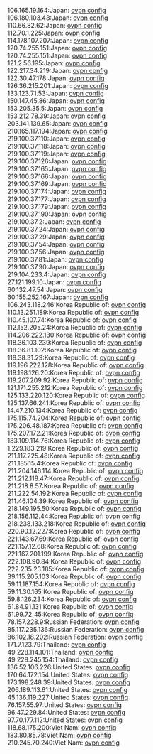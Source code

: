 106.165.19.164:Japan: [ovpn config](vpn/106_165_19_164.ovpn)  
106.180.103.43:Japan: [ovpn config](vpn/106_180_103_43.ovpn)  
110.66.82.62:Japan: [ovpn config](vpn/110_66_82_62.ovpn)  
112.70.1.225:Japan: [ovpn config](vpn/112_70_1_225.ovpn)  
114.178.107.207:Japan: [ovpn config](vpn/114_178_107_207.ovpn)  
120.74.255.151:Japan: [ovpn config](vpn/120_74_255_151.ovpn)  
120.74.255.151:Japan: [ovpn config](vpn/120_74_255_151.ovpn)  
121.2.56.195:Japan: [ovpn config](vpn/121_2_56_195.ovpn)  
122.217.34.219:Japan: [ovpn config](vpn/122_217_34_219.ovpn)  
122.30.47.178:Japan: [ovpn config](vpn/122_30_47_178.ovpn)  
126.36.215.201:Japan: [ovpn config](vpn/126_36_215_201.ovpn)  
133.123.71.53:Japan: [ovpn config](vpn/133_123_71_53.ovpn)  
150.147.45.86:Japan: [ovpn config](vpn/150_147_45_86.ovpn)  
153.205.35.5:Japan: [ovpn config](vpn/153_205_35_5.ovpn)  
153.212.78.39:Japan: [ovpn config](vpn/153_212_78_39.ovpn)  
203.141.139.65:Japan: [ovpn config](vpn/203_141_139_65.ovpn)  
210.165.117.194:Japan: [ovpn config](vpn/210_165_117_194.ovpn)  
219.100.37.110:Japan: [ovpn config](vpn/219_100_37_110.ovpn)  
219.100.37.118:Japan: [ovpn config](vpn/219_100_37_118.ovpn)  
219.100.37.119:Japan: [ovpn config](vpn/219_100_37_119.ovpn)  
219.100.37.126:Japan: [ovpn config](vpn/219_100_37_126.ovpn)  
219.100.37.165:Japan: [ovpn config](vpn/219_100_37_165.ovpn)  
219.100.37.166:Japan: [ovpn config](vpn/219_100_37_166.ovpn)  
219.100.37.169:Japan: [ovpn config](vpn/219_100_37_169.ovpn)  
219.100.37.174:Japan: [ovpn config](vpn/219_100_37_174.ovpn)  
219.100.37.177:Japan: [ovpn config](vpn/219_100_37_177.ovpn)  
219.100.37.179:Japan: [ovpn config](vpn/219_100_37_179.ovpn)  
219.100.37.190:Japan: [ovpn config](vpn/219_100_37_190.ovpn)  
219.100.37.2:Japan: [ovpn config](vpn/219_100_37_2.ovpn)  
219.100.37.24:Japan: [ovpn config](vpn/219_100_37_24.ovpn)  
219.100.37.29:Japan: [ovpn config](vpn/219_100_37_29.ovpn)  
219.100.37.54:Japan: [ovpn config](vpn/219_100_37_54.ovpn)  
219.100.37.56:Japan: [ovpn config](vpn/219_100_37_56.ovpn)  
219.100.37.81:Japan: [ovpn config](vpn/219_100_37_81.ovpn)  
219.100.37.90:Japan: [ovpn config](vpn/219_100_37_90.ovpn)  
219.104.233.4:Japan: [ovpn config](vpn/219_104_233_4.ovpn)  
27.121.199.10:Japan: [ovpn config](vpn/27_121_199_10.ovpn)  
60.132.47.54:Japan: [ovpn config](vpn/60_132_47_54.ovpn)  
60.155.252.167:Japan: [ovpn config](vpn/60_155_252_167.ovpn)  
106.243.118.246:Korea Republic of: [ovpn config](vpn/106_243_118_246.ovpn)  
110.13.251.189:Korea Republic of: [ovpn config](vpn/110_13_251_189.ovpn)  
110.45.107.74:Korea Republic of: [ovpn config](vpn/110_45_107_74.ovpn)  
112.152.205.24:Korea Republic of: [ovpn config](vpn/112_152_205_24.ovpn)  
114.206.222.130:Korea Republic of: [ovpn config](vpn/114_206_222_130.ovpn)  
118.36.103.239:Korea Republic of: [ovpn config](vpn/118_36_103_239.ovpn)  
118.36.81.102:Korea Republic of: [ovpn config](vpn/118_36_81_102.ovpn)  
118.38.31.29:Korea Republic of: [ovpn config](vpn/118_38_31_29.ovpn)  
119.196.222.128:Korea Republic of: [ovpn config](vpn/119_196_222_128.ovpn)  
119.198.126.20:Korea Republic of: [ovpn config](vpn/119_198_126_20.ovpn)  
119.207.209.92:Korea Republic of: [ovpn config](vpn/119_207_209_92.ovpn)  
121.171.255.212:Korea Republic of: [ovpn config](vpn/121_171_255_212.ovpn)  
125.133.220.120:Korea Republic of: [ovpn config](vpn/125_133_220_120.ovpn)  
125.137.66.241:Korea Republic of: [ovpn config](vpn/125_137_66_241.ovpn)  
14.47.210.134:Korea Republic of: [ovpn config](vpn/14_47_210_134.ovpn)  
175.115.74.204:Korea Republic of: [ovpn config](vpn/175_115_74_204.ovpn)  
175.206.48.187:Korea Republic of: [ovpn config](vpn/175_206_48_187.ovpn)  
175.207.172.21:Korea Republic of: [ovpn config](vpn/175_207_172_21.ovpn)  
183.109.114.76:Korea Republic of: [ovpn config](vpn/183_109_114_76.ovpn)  
1.229.183.219:Korea Republic of: [ovpn config](vpn/1_229_183_219.ovpn)  
211.117.225.48:Korea Republic of: [ovpn config](vpn/211_117_225_48.ovpn)  
211.185.15.4:Korea Republic of: [ovpn config](vpn/211_185_15_4.ovpn)  
211.204.146.114:Korea Republic of: [ovpn config](vpn/211_204_146_114.ovpn)  
211.212.118.47:Korea Republic of: [ovpn config](vpn/211_212_118_47.ovpn)  
211.218.8.57:Korea Republic of: [ovpn config](vpn/211_218_8_57.ovpn)  
211.222.54.192:Korea Republic of: [ovpn config](vpn/211_222_54_192.ovpn)  
211.46.104.39:Korea Republic of: [ovpn config](vpn/211_46_104_39.ovpn)  
218.149.195.50:Korea Republic of: [ovpn config](vpn/218_149_195_50.ovpn)  
218.156.112.44:Korea Republic of: [ovpn config](vpn/218_156_112_44.ovpn)  
218.238.133.218:Korea Republic of: [ovpn config](vpn/218_238_133_218.ovpn)  
220.90.12.227:Korea Republic of: [ovpn config](vpn/220_90_12_227.ovpn)  
221.143.67.69:Korea Republic of: [ovpn config](vpn/221_143_67_69.ovpn)  
221.157.12.68:Korea Republic of: [ovpn config](vpn/221_157_12_68.ovpn)  
221.167.201.199:Korea Republic of: [ovpn config](vpn/221_167_201_199.ovpn)  
222.108.90.84:Korea Republic of: [ovpn config](vpn/222_108_90_84.ovpn)  
222.235.23.185:Korea Republic of: [ovpn config](vpn/222_235_23_185.ovpn)  
39.115.205.103:Korea Republic of: [ovpn config](vpn/39_115_205_103.ovpn)  
59.11.187.154:Korea Republic of: [ovpn config](vpn/59_11_187_154.ovpn)  
59.11.30.165:Korea Republic of: [ovpn config](vpn/59_11_30_165.ovpn)  
59.8.126.234:Korea Republic of: [ovpn config](vpn/59_8_126_234.ovpn)  
61.84.91.131:Korea Republic of: [ovpn config](vpn/61_84_91_131.ovpn)  
61.99.72.45:Korea Republic of: [ovpn config](vpn/61_99_72_45.ovpn)  
78.157.228.9:Russian Federation: [ovpn config](vpn/78_157_228_9.ovpn)  
85.117.235.136:Russian Federation: [ovpn config](vpn/85_117_235_136.ovpn)  
86.102.18.202:Russian Federation: [ovpn config](vpn/86_102_18_202.ovpn)  
171.7.123.79:Thailand: [ovpn config](vpn/171_7_123_79.ovpn)  
49.228.114.101:Thailand: [ovpn config](vpn/49_228_114_101.ovpn)  
49.228.245.154:Thailand: [ovpn config](vpn/49_228_245_154.ovpn)  
136.52.106.226:United States: [ovpn config](vpn/136_52_106_226.ovpn)  
170.64.172.154:United States: [ovpn config](vpn/170_64_172_154.ovpn)  
173.198.248.39:United States: [ovpn config](vpn/173_198_248_39.ovpn)  
206.189.113.61:United States: [ovpn config](vpn/206_189_113_61.ovpn)  
45.136.119.227:United States: [ovpn config](vpn/45_136_119_227.ovpn)  
76.157.55.97:United States: [ovpn config](vpn/76_157_55_97.ovpn)  
96.47.229.84:United States: [ovpn config](vpn/96_47_229_84.ovpn)  
97.70.177.112:United States: [ovpn config](vpn/97_70_177_112.ovpn)  
118.68.175.200:Viet Nam: [ovpn config](vpn/118_68_175_200.ovpn)  
183.80.85.78:Viet Nam: [ovpn config](vpn/183_80_85_78.ovpn)  
210.245.70.240:Viet Nam: [ovpn config](vpn/210_245_70_240.ovpn)  
